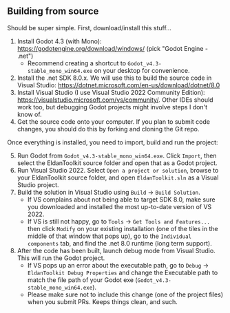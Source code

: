## Building from source

Should be super simple. First, download/install this stuff...

1. Install Godot 4.3 (with Mono): https://godotengine.org/download/windows/ (pick "Godot Engine - .net")
    - Recommend creating a shortcut to `Godot_v4.3-stable_mono_win64.exe` on your desktop for convenience.
2. Install the .net SDK 8.0.x. We will use this to build the source code in Visual Studio: https://dotnet.microsoft.com/en-us/download/dotnet/8.0
3. Install Visual Studio (I use Visual Studio 2022 Community Edition): https://visualstudio.microsoft.com/vs/community/. Other IDEs should work too, but debugging Godot projects might involve steps I don't know of. 
4. Get the source code onto your computer. If you plan to submit code changes, you should do this by forking and cloning the Git repo.

Once everything is installed, you need to import, build and run the project:

5. Run Godot from `Godot_v4.3-stable_mono_win64.exe`. Click `Import`, then select the EldanToolkit source folder and open that as a Godot project.
6. Run Visual Studio 2022. Select `Open a project or solution`, browse to your EldanToolkit source folder, and open `EldanToolkit.sln` as a Visual Studio project.
7. Build the solution in Visual Studio using `Build` -> `Build Solution`.
    - If VS complains about not being able to target SDK 8.0, make sure you downloaded and installed the most up-to-date version of VS 2022.
    - If VS is still not happy, go to `Tools` -> `Get Tools and Features...` then click `Modify` on your existing installation (one of the tiles in the middle of that window that pops up), go to the `Individual components` tab, and find the .net 8.0 runtime (long term support).
8. After the code has been built, launch debug mode from Visual Studio. This will run the Godot project.
    - If VS pops up an error about the executable path, go to `Debug` -> `EldanToolkit Debug Properties` and change the Executable path to match the file path of your Godot exe (`Godot_v4.3-stable_mono_win64.exe`).
    - Please make sure not to include this change (one of the project files) when you submit PRs. Keeps things clean, and such.